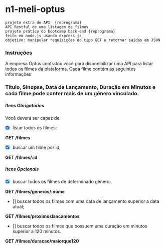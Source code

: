 # n1-meli-optus
```
projeto extra de API  {reprograma}
API Restful de uma listagem de filmes
projeto prático do bootcamp back-end {reprograma} 
feito em node.js usando express.js
objetivo: manipular requisições do tipo GET e retornar saídas em JSON
```
### Instruções ###
A empresa Optus contratou você para disponibilizar uma API para listar todos os filmes da plataforma. Cada filme contém as seguintes informações:

### Título, Sinopse, Data de Lançamento, Duração em Minutos e cada filme pode conter mais de um gênero vinculado. ###

##### Itens Obrigatórios #####
Você deverá ser capaz de:
- [x] listar todos os filmes;

 **GET /filmes**
- [x] buscar um filme por id;

**GET /filmes/:id**

##### Itens Opcionais #####
- [x] buscar todos os filmes de determinado gênero;

**GET /filmes/generos/:nome**
- [] buscar todos os filmes com uma data de lançamento superior a data atual;

**GET /filmes/proximoslancamentos**
- [] buscar todos os filmes que possuem uma duração em minutos superior a 120 minutos.

**GET /filmes/duracao/maiorque120**
